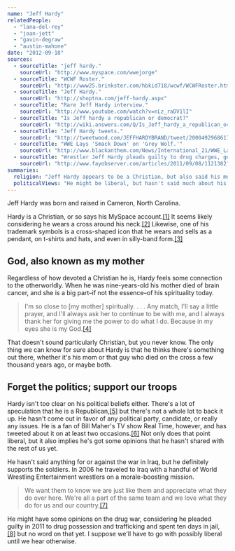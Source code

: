 ```yaml
---
name: "Jeff Hardy"
relatedPeople:
  - "lana-del-rey"
  - "joan-jett"
  - "gavin-degraw"
  - "austin-mahone"
date: "2012-09-18"
sources:
  - sourceTitle: "jeff hardy."
    sourceUrl: "http://www.myspace.com/wwejorge"
  - sourceTitle: "WCWF Roster."
    sourceUrl: "http://www25.brinkster.com/hbkid718/wcwf/WCWFRoster.htm"
  - sourceTitle: "Jeff Hardy."
    sourceUrl: "http://shoptna.com/jeff-hardy.aspx"
  - sourceTitle: "Rare Jeff Hardy interview."
    sourceUrl: "http://www.youtube.com/watch?v=nLz_raDV1lI"
  - sourceTitle: "Is Jeff hardy a republican or democrat?"
    sourceUrl: "http://wiki.answers.com/Q/Is_Jeff_hardy_a_republican_or_democrat"
  - sourceTitle: "Jeff Hardy tweets."
    sourceUrl: "http://tweetwood.com/JEFFHARDYBRAND/tweet/200049296861700097"
  - sourceTitle: "WWE Lays 'Smack Down' on 'Grey Wolf.'"
    sourceUrl: "http://www.blackanthem.com/News/International_21/WWE_Lays_Smack_Down_on_Grey_Wolf2673.shtml"
  - sourceTitle: "Wrestler Jeff Hardy pleads guilty to drug charges, gets 10 days in jail."
    sourceUrl: "http://www.fayobserver.com/articles/2011/09/08/1121382?sac=Home"
summaries:
  religion: "Jeff Hardy appears to be a Christian, but also said his mother is his God."
  politicalViews: "He might be liberal, but hasn't said much about his political beliefs yet."
---
```


Jeff Hardy was born and raised in Cameron, North Carolina.

Hardy is a Christian, or so says his MySpace account.<a class="source-citation" href="#http%3A%2F%2Fwww.myspace.com%2Fwwejorge" title="jeff hardy.">[1]</a> It seems likely considering he wears a cross around his neck.<a class="source-citation" href="#http%3A%2F%2Fwww25.brinkster.com%2Fhbkid718%2Fwcwf%2FWCWFRoster.htm" title="WCWF Roster.">[2]</a> Likewise, one of his trademark symbols is a cross-shaped icon that he wears and sells as a pendant, on t-shirts and hats, and even in silly-band form.<a class="source-citation" href="#http%3A%2F%2Fshoptna.com%2Fjeff-hardy.aspx" title="Jeff Hardy.">[3]</a>

## God, also known as my mother

Regardless of how devoted a Christian he is, Hardy feels some connection to the otherworldly. When he was nine-years-old his mother died of brain cancer, and she is a big part–if not the essence–of his spirituality today.

>I'm so close to [my mother] spiritually. . . . Any match, I'll say a little prayer, and I'll always ask her to continue to be with me, and I always thank her for giving me the power to do what I do. Because in my eyes she is my God.<a class="source-citation" href="#http%3A%2F%2Fwww.youtube.com%2Fwatch%3Fv%3DnLz_raDV1lI" title="Rare Jeff Hardy interview.">[4]</a>

That doesn't sound particularly Christian, but you never know. The only thing we can know for sure about Hardy is that he thinks there's something out there, whether it's his mom or that guy who died on the cross a few thousand years ago, or maybe both.

## Forget the politics; support our troops

Hardy isn't too clear on his political beliefs either. There's a lot of speculation that he is a Republican,<a class="source-citation" href="#http%3A%2F%2Fwiki.answers.com%2FQ%2FIs_Jeff_hardy_a_republican_or_democrat" title="Is Jeff hardy a republican or democrat?">[5]</a> but there's not a whole lot to back it up. He hasn't come out in favor of any political party, candidate, or really any issues. He is a fan of Bill Maher's TV show Real Time, however, and has tweeted about it on at least two occasions.<a class="source-citation" href="#http%3A%2F%2Ftweetwood.com%2FJEFFHARDYBRAND%2Ftweet%2F200049296861700097" title="Jeff Hardy tweets.">[6]</a> Not only does that point liberal, but it also implies he's got some opinions that he hasn't shared with the rest of us yet.

He hasn't said anything for or against the war in Iraq, but he definitely supports the soldiers. In 2006 he traveled to Iraq with a handful of World Wrestling Entertainment wrestlers on a morale-boosting mission.

>We want them to know we are just like them and appreciate what they do over here. We're all a part of the same team and we love what they do for us and our country.<a class="source-citation" href="#http%3A%2F%2Fwww.blackanthem.com%2FNews%2FInternational_21%2FWWE_Lays_Smack_Down_on_Grey_Wolf2673.shtml" title="WWE Lays &apos;Smack Down&apos; on &apos;Grey Wolf.&apos;">[7]</a>

He might have some opinions on the drug war, considering he pleaded guilty in 2011 to drug possession and trafficking and spent ten days in jail,<a class="source-citation" href="#http%3A%2F%2Fwww.fayobserver.com%2Farticles%2F2011%2F09%2F08%2F1121382%3Fsac%3DHome" title="Wrestler Jeff Hardy pleads guilty to drug charges, gets 10 days in jail.">[8]</a> but no word on that yet. I suppose we'll have to go with possibly liberal until we hear otherwise.